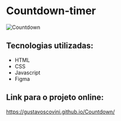 # Countdown-timer
 
![Countdown](https://user-images.githubusercontent.com/65568675/186746187-bf0fafef-d825-4c77-becc-7caf057de061.gif)

## Tecnologias utilizadas:

* HTML
* CSS
* Javascript
* Figma

## Link para o projeto online:
https://gustavoscovini.github.io/Countdown/
